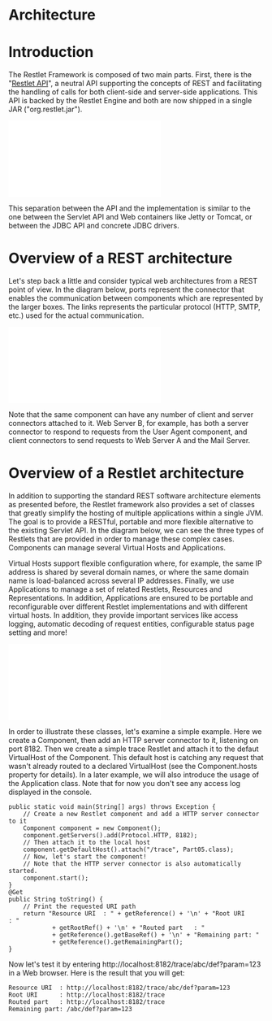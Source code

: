 Architecture
============

Introduction
============

The Restlet Framework is composed of two main parts. First, there is the
"[Restlet
API](http://web.archive.org/web/20120121182819/http://www.restlet.org/documentation/2.0/api/)",
a neutral API supporting the concepts of REST and facilitating the
handling of calls for both client-side and server-side applications.
This API is backed by the Restlet Engine and both are now shipped in a
single JAR ("org.restlet.jar").

![](Architecture-378_files/data.html)

This separation between the API and the implementation is similar to the
one between the Servlet API and Web containers like Jetty or Tomcat, or
between the JDBC API and concrete JDBC drivers.

Overview of a REST architecture
===============================

Let's step back a little and consider typical web architectures from a
REST point of view. In the diagram below, ports represent the connector
that enables the communication between components which are represented
by the larger boxes. The links represents the particular protocol (HTTP,
SMTP, etc.) used for the actual communication.

![](Architecture-378_files/data_002.html)

Note that the same component can have any number of client and server
connectors attached to it. Web Server B, for example, has both a server
connector to respond to requests from the User Agent component, and
client connectors to send requests to Web Server A and the Mail Server.

Overview of a Restlet architecture
==================================

In addition to supporting the standard REST software architecture
elements as presented before, the Restlet framework also provides a set
of classes that greatly simplify the hosting of multiple applications
within a single JVM. The goal is to provide a RESTful, portable and more
flexible alternative to the existing Servlet API. In the diagram below,
we can see the three types of Restlets that are provided in order to
manage these complex cases. Components can manage several Virtual Hosts
and Applications.

Virtual Hosts support flexible configuration where, for example, the
same IP address is shared by several domain names, or where the same
domain name is load-balanced across several IP addresses. Finally, we
use Applications to manage a set of related Restlets, Resources and
Representations. In addition, Applications are ensured to be portable
and reconfigurable over different Restlet implementations and with
different virtual hosts. In addition, they provide important services
like access logging, automatic decoding of request entities,
configurable status page setting and more!

![](Architecture-378_files/data_003.html)

In order to illustrate these classes, let's examine a simple example.
Here we create a Component, then add an HTTP server connector to it,
listening on port 8182. Then we create a simple trace Restlet and attach
it to the defaut VirtualHost of the Component. This default host is
catching any request that wasn't already routed to a declared
VirtualHost (see the Component.hosts property for details). In a later
example, we will also introduce the usage of the Application class. Note
that for now you don't see any access log displayed in the console. 

    public static void main(String[] args) throws Exception {
        // Create a new Restlet component and add a HTTP server connector to it 
        Component component = new Component();  
        component.getServers().add(Protocol.HTTP, 8182);  
        // Then attach it to the local host 
        component.getDefaultHost().attach("/trace", Part05.class);  
        // Now, let's start the component! 
        // Note that the HTTP server connector is also automatically started. 
        component.start();  
    }  
    @Get 
    public String toString() {  
        // Print the requested URI path 
        return "Resource URI  : " + getReference() + '\n' + "Root URI      : " 
                + getRootRef() + '\n' + "Routed part   : " 
                + getReference().getBaseRef() + '\n' + "Remaining part: " 
                + getReference().getRemainingPart();  
    }

Now let's test it by entering
http://localhost:8182/trace/abc/def?param=123 in a Web browser. Here is
the result that you will get:

    Resource URI  : http://localhost:8182/trace/abc/def?param=123
    Root URI      : http://localhost:8182/trace
    Routed part   : http://localhost:8182/trace
    Remaining part: /abc/def?param=123

